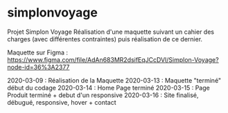 # simplonvoyage
Projet Simplon Voyage
Réalisation d'une maquette suivant un cahier des charges (avec différentes contraintes) puis réalisation de ce dernier.

Maquette sur Figma : https://www.figma.com/file/AdAn683MR2dsifEqJCcDVl/Simplon-Voyage?node-id=36%3A2377

2020-03-09 : Réalisation de la Maquette
2020-03-13 : Maquette "terminé" début du codage
2020-03-14 : Home Page terminé
2020-03-15 : Page Produit terminé + debut d'un responsive
2020-03-16 : Site finalisé, débugué, responsive, hover + contact